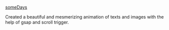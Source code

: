 [someDays](https://some-days.vercel.app/)

Created a beautiful and mesmerizing animation of texts and images with the help of gsap and scroll trigger.

